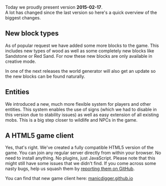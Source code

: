 Today we proudly present version **2015-02-17**.  
A lot has changed since the last version so here's a quick overview of the biggest changes.

## New block types

As of popular request we have added some more blocks to the game.
This includes new types of wood as well as some completely new blocks like Sandstone or Red Sand.
For now these new blocks are only available in creative mode.

In one of the next releases the world generator will also get an update so the new blocks can be found naturally.

## Entities

We introduced a new, much more flexible system for players and other entities.
This system enables the use of signs (which we had to disable in this version due to stability issues) as well as easy extension of all existing mobs.
This is a big step closer to wildlife and NPCs in the game.

## A HTML5 game client

Yes, that's right.
We've created a fully compatible HTML5 version of the game. You can join any regular server directly from within your browser. No need to install anything. No plugins, just JavaScript.
Please note that this might still have some issues that we didn't find. If you come across some nasty bugs, help us squash them by [reporting them on GitHub](https://github.com/manicdigger/manicdigger/issues).

You can find that new game client here: [manicdigger.github.io](http://manicdigger.github.io/manicdigger-builds/Index.html)
